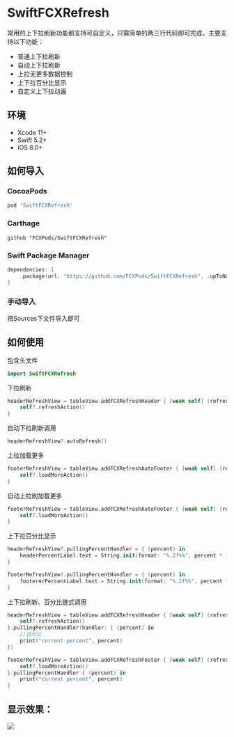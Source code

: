 # SwiftFCXRefresh
常用的上下拉刷新功能都支持可自定义，只需简单的两三行代码即可完成，主要支持以下功能：

- 普通上下拉刷新
- 自动上下拉刷新
- 上拉无更多数据控制
- 上下拉百分比显示
- 自定义上下拉动画

## 环境
- Xcode 11+
- Swift 5.2+
- iOS 8.0+

## 如何导入

### CocoaPods

```ruby
pod 'SwiftFCXRefresh'
```
### Carthage

```ogdl
github "FCXPods/SwiftFCXRefresh"
```

### Swift Package Manager
```swift
dependencies: [
    .package(url: "https://github.com/FCXPods/SwiftFCXRefresh", .upToNextMajor(from: "0.1.4"))
]
```

### 手动导入

把Sources下文件导入即可

## 如何使用
包含头文件

```swift
import SwiftFCXRefresh
```
下拉刷新

```swift
headerRefreshView = tableView.addFCXRefreshHeader { [weak self] (refreshHeader) in
    self?.refreshAction()
}
```

自动下拉刷新调用

```swift
headerRefreshView?.autoRefresh()
```

上拉加载更多

```swift
footerRefreshView = tableView.addFCXRefreshAutoFooter { [weak self] (refreshFooter) in
    self?.loadMoreAction()
}
```

自动上拉刷加载更多

```swift
footerRefreshView = tableView.addFCXRefreshAutoFooter { [weak self] (refreshFooter) in
    self?.loadMoreAction()
}
```

上下拉百分比显示

```swift
headerRefreshView?.pullingPercentHandler = { (percent) in
    headerPercentLabel.text = String.init(format: "%.2f%%", percent * 100)
}

footerRefreshView?.pullingPercentHandler = { (percent) in
    footererPercentLabel.text = String.init(format: "%.2f%%", percent * 100)
}
```

上下拉刷新、百分比链式调用

```swift
headerRefreshView = tableView.addFCXRefreshHeader { [weak self] (refreshHeader) in
    self?.refreshAction()
}.pullingPercentHandler(handler: { (percent) in
    //百分比
    print("current percent", percent)
})

footerRefreshView = tableView.addFCXRefreshFooter { [weak self] (refreshFooter) in
    self?.loadMoreAction()
}.pullingPercentHandler { (percent) in
    print("current percent", percent)
}
```

## 显示效果：

![](FCXRefresh.gif)
